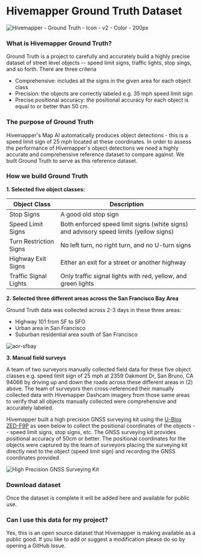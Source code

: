 # Hivemapper Ground Truth Dataset


![Hivemapper - Ground Truth - Icon - v2 - Color - 200px](https://user-images.githubusercontent.com/3408732/235263612-f9c1d7bc-8ef8-4043-abce-b2870dc3b7cb.png)

### What is Hivemapper Ground Truth?
Ground Truth is a project to carefully and accurately build a highly precise dataset of street level objects -- speed limit signs, traffic lights, stop sings, and so forth.  There are three criteria
* Comprehensive: includes all the signs in the given area for each object class
* Precision: the objects are correctly labeled e.g. 35 mph speed limit sign 
* Precise positional accuracy: the positional accuracy for each object is equal to or better than 50 cm. 

### The purpose of Ground Truth

Hivemapper's Map AI automatically produces object detections - this is a speed limit sign of 25 mph located at these coordinates.  In order to assess the performance of Hivemapper's object detections we need a highly accurate and comprehensive reference dataset to compare against.  We built Ground Truth to serve as this reference dataset.

### How we build Ground Truth

**1. Selected five object classes:**

| Object Class | Description |
| --- | --- |
| Stop Signs | A good old stop sign |
| Speed Limit Signs | Both enforced speed limit signs (white signs) and advisory speed limits (yellow signs)|
| Turn Restriction Signs | No left turn, no right turn, and no U-turn signs |
| Highway Exit Signs | Either an exit for a street or another highway|
| Traffic Signal Lights | Only traffic signal lights with red, yellow, and green lights|

**2. Selected three different areas across the San Francisco Bay Area**

Ground Truth data was collected across 2-3 days in these three areas:

* Highway 101 from SF to SFO
* Urban area in San Francisco
* Suburban residential area south of San Francisco

![aor-sfbay](https://user-images.githubusercontent.com/3408732/235260289-866b59e1-7662-475c-922e-03665edceb27.jpg)


**3. Manual field surveys**

A team of two surveyors manually collected field data for these five object classes e.g. speed limit sign of 25 mph at 2359 Oakmont Dr, San Bruno, CA 94066 by driving up and down the roads across these different areas in (2) above.  The team of surveyors then cross-referenced their manually collected data with Hivemapper Dashcam imagery from those same areas to verify that all objects manually collected were comprehensive and accurately labeled.

Hivemapper built a high precision GNSS surveying kit using the [U-Blox ZED-F9P](https://cdn.sparkfun.com/assets/learn_tutorials/8/5/6/ZED-F9P_Product_Summary.pdf) as seen below to collect the positional coordinates of the objects -- speed limit signs, stop signs, etc. The GNSS surveying kit provides positional accuracy of 50cm or better.  The positional coordinates for the objects were captured by the team of surveyors placing the surveying kit directly next to the object (speed limit sign) and recording the GNSS coordinates provided.


![High Precision GNSS Surveying Kit](https://user-images.githubusercontent.com/3408732/235258976-2a946c0e-120b-4695-b656-95fe8a9b875f.jpg)


### Download dataset

Once the dataset is complete it will be added here and available for public use.


### Can I use this data for my project?

Yes, this is an open source dataset that Hivemapper is making available as a public good.  If you like to add or suggest a modification please do so by opening a GitHub Issue.


